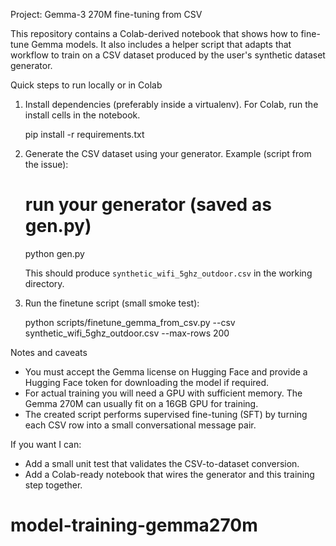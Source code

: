 Project: Gemma-3 270M fine-tuning from CSV

This repository contains a Colab-derived notebook that shows how to fine-tune Gemma models. It also includes a helper script
that adapts that workflow to train on a CSV dataset produced by the user's synthetic dataset generator.

Quick steps to run locally or in Colab

1. Install dependencies (preferably inside a virtualenv). For Colab, run the install cells in the notebook.

   pip install -r requirements.txt

2. Generate the CSV dataset using your generator. Example (script from the issue):

   # run your generator (saved as gen.py)
   python gen.py

   This should produce `synthetic_wifi_5ghz_outdoor.csv` in the working directory.

3. Run the finetune script (small smoke test):

   python scripts/finetune_gemma_from_csv.py --csv synthetic_wifi_5ghz_outdoor.csv --max-rows 200

Notes and caveats
- You must accept the Gemma license on Hugging Face and provide a Hugging Face token for downloading the model if required.
- For actual training you will need a GPU with sufficient memory. The Gemma 270M can usually fit on a 16GB GPU for training.
- The created script performs supervised fine-tuning (SFT) by turning each CSV row into a small conversational message pair.

If you want I can:
- Add a small unit test that validates the CSV-to-dataset conversion.
- Add a Colab-ready notebook that wires the generator and this training step together.
# model-training-gemma270m